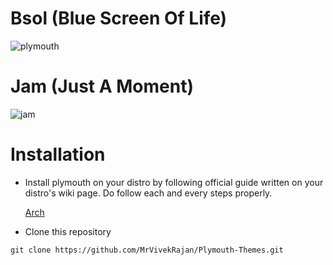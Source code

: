 # Bsol (Blue Screen Of Life)
![plymouth ](https://github.com/user-attachments/assets/ea6b1579-eda4-435b-bb8f-47868fdfc21e)

# Jam (Just A Moment)
![jam](https://github.com/user-attachments/assets/21d0d9a7-770b-44e6-83ca-0ae6a88477d0)

# Installation
- Install plymouth on your distro by following official guide written on your distro's wiki page. Do follow each and every steps properly.
  
  [Arch](https://wiki.archlinux.org/title/Plymouth)

- Clone this repository 
```
git clone https://github.com/MrVivekRajan/Plymouth-Themes.git
```
